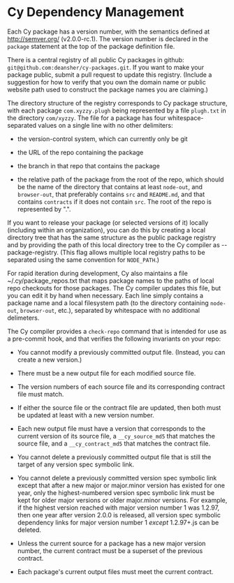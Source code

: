 Cy Dependency Management
============================

Each Cy package has a version number, with the semantics defined at http://semver.org/ (v2.0.0-rc.1).
The version number is declared in the `package` statement at the top of the package definition file.

There is a central registry of all public Cy packages in github:
`git@github.com:deansher/cy-packages.git`.  If you want to make your package public, submit a pull
request to update this registry.  (Include a suggestion for how to verify that you own the domain
name or public website path used to construct the package names you are claiming.)

The directory structure of the registry corresponds to Cy package structure, with each package
`com.xyzzy.plugh` being represented by a file `plugh.txt` in the directory `com/xyzzy`. The file for
a package has four whitespace-separated values on a single line with no other delimiters:

* the version-control system, which can currently only be git

* the URL of the repo containing the package

* the branch in that repo that contains the package

* the relative path of the package from the root of the repo, which should be the name of the
  directory that contains at least `node-out`, and `browser-out`, that preferably contains `src` and
  `README.md`, and that contains `contracts` if it does not contain `src`.  The root of the repo is
  represented by ".".

If you want to release your package (or selected versions of it) locally (including within an
organization), you can do this by creating a local directory tree that has the same structure as the
public package registry and by providing the path of this local directory tree to the Cy compiler
as --package-registry.  (This flag allows multiple local registry paths to be separated using the
same convention for `NODE_PATH`.)

For rapid iteration during development, Cy also maintains a file ~/.cy/package_repos.txt that
maps package names to the paths of local repo checkouts for those packages.  The Cy compiler updates
this file, but you can edit it by hand when necessary.  Each line simply contains a package name and
a local filesystem path (to the directory containing `node-out`, `browser-out`, etc.), separated by
whitespace with no additional delimeters.

The Cy compiler provides a `check-repo` command that is intended for use as a pre-commit hook,
and that verifies the following invariants on your repo:

* You cannot modify a previously committed output file.  (Instead, you can create a new version.)

* There must be a new output file for each modified source file.

* The version numbers of each source file and its corresponding contract file must match.

* If either the source file or the contract file are updated, then both must be updated
  at least with a new version number.

* Each new output file must have a version that corresponds to the current version of its source
  file, a `__cy_source_md5` that matches the source file, and a `__cy_contract_md5` that matches
  the contract file.

* You cannot delete a previously committed output file that is still the target of any
  version spec symbolic link.

* You cannot delete a previously committed version spec symbolic link except that after a new
  major or major.minor version has existed for one year, only the highest-numbered version
  spec symbolic link must be kept for older major versions or older major.minor versions.
  For example, if the highest version reached with major version number 1 was 1.2.97, then
  one year after version 2.0.0 is released, all version spec symbolic dependency links for
  major version number 1 *except* 1.2.97+.js can be deleted.

* Unless the current source for a package has a new major version number, the current contract must
  be a superset of the previous contract.

* Each package's current output files must meet the current contract.
